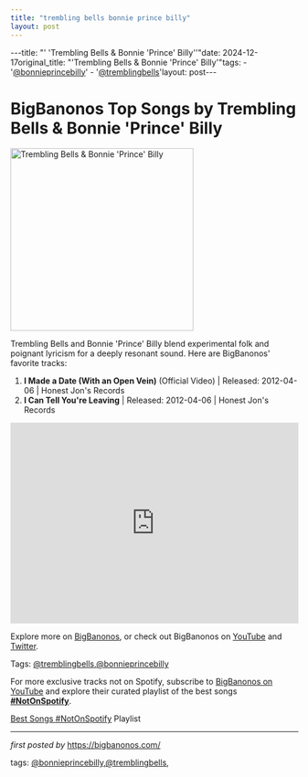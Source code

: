 ```yaml
---
title: "trembling bells bonnie prince billy"
layout: post
---
```

---title: "' 'Trembling Bells & Bonnie 'Prince' Billy''"date: 2024-12-17original_title: "'Trembling Bells & Bonnie 'Prince' Billy'"tags:  - '[@bonnieprincebilly](/tags/bonnieprincebilly/)'  - '[@tremblingbells](/tags/tremblingbells/)'layout: post---<h1>BigBanonos Top Songs by Trembling Bells & Bonnie 'Prince' Billy</h1><div class="separator"> <a href="https://media.pitchfork.com/photos/59359e983fc4797de0f8d50a/master/pass/06832251.jpg" > <img alt="Trembling Bells & Bonnie 'Prince' Billy" border="0" width="320" data-original-height="480" data-original-width="640" src="https://media.pitchfork.com/photos/59359e983fc4797de0f8d50a/master/pass/06832251.jpg"/> </a></div><p>Trembling Bells and Bonnie 'Prince' Billy blend experimental folk and poignant lyricism for a deeply resonant sound. Here are BigBanonos' favorite tracks:</p> <ol> <li><strong>I Made a Date (With an Open Vein)</strong> (Official Video) | Released: 2012-04-06 | Honest Jon's Records</li> <li><strong>I Can Tell You're Leaving</strong> | Released: 2012-04-06 | Honest Jon's Records</li></ol> <div> <iframe src="https://open.spotify.com/embed/playlist/4fEyYVz1J41f4WsX2v95gB?utm_source=generator" width="100%" height="352" frameborder="0" allowfullscreen="" allow="autoplay; clipboard-write; encrypted-media; fullscreen; picture-in-picture" loading="lazy"></iframe></div> <p>Explore more on <a href="https://bigbanonos.com/">BigBanonos</a>, or check out BigBanonos on <a href="https://www.youtube.com/[@BigBanonos](/tags/BigBanonos/)">YouTube</a> and <a href="https://x.com/bigbanonos">Twitter</a>.</p> <p>Tags: [@tremblingbells](/tags/tremblingbells/),[@bonnieprincebilly](/tags/bonnieprincebilly/)</p><!--Subscribe and Playlist Links--><div>    <p>For more exclusive tracks not on Spotify, subscribe to <a href="https://www.youtube.com/[@BigBanonos](/tags/BigBanonos/)" target="_blank">BigBanonos on YouTube</a> and explore their curated playlist of the best songs <strong>[#NotOnSpotify](/tags/NotOnSpotify/)</strong>.</p>    <p><a href="https://www.youtube.com/playlist?list=PLtuNtuTatqI0kFahUCbtbfenC_ET5O_tr" target="_blank">Best Songs [#NotOnSpotify](/tags/NotOnSpotify/) Playlist<br /></a></p></div><hr /><p><em>first posted by</em> <a href="https://bigbanonos.com/" rel="noopener" target="_new">https://bigbanonos.com/</a></p><p>tags: [@bonnieprincebilly](/tags/bonnieprincebilly/),[@tremblingbells](/tags/tremblingbells/),</p>